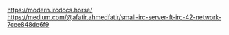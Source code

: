 https://modern.ircdocs.horse/
https://medium.com/@afatir.ahmedfatir/small-irc-server-ft-irc-42-network-7cee848de6f9
